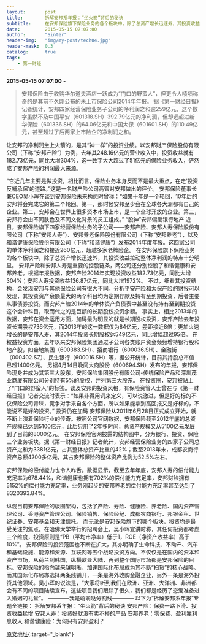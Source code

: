 ```yaml
---
layout:       post
title:        拆解安邦系年报：“坐火箭”背后的秘诀
subtitle:     在安邦保险旗下保险业务的各个板块中，除了总资产增长迅速外，其投资收益拉动整体净利润的特点十分明显。
date:         2015-05-15 07:07:00
author:       "Sinter"
header-img:   "img/my-post/tech04.jpg"
header-mask:  0.3
catalog:      true
tags:
    - 第一财经
---
```


**2015-05-15 07:07:00**  **-**

> 安邦保险由于收购华尔道夫酒店一跃成为“门口的野蛮人”，但更令人啧啧称奇的是其前不久刚公布的未上市保险公司2014年年报。
据《第一财经日报》记者统计，安邦四家经营保险业务子公司的净利润之和逾259亿元，这个数字虽然不及中国平安（601318.SH）392.79亿元的净利润，但却远超过新华保险（601336.SH）的64.06亿元和中国太保（601601.SH）的110.49亿元，甚至超过了后两家上市险企的净利润之和。

让安邦的净利润坐上火箭的，是其“神一样”的投资业绩。以安邦财产保险股份有限公司（下称“安邦产险”）为例，去年其248.16亿元的营业收入中，投资收益就有182.73亿元，同比大增304%，这一数字大大超过了51亿元的保险业务收入，俨然成了安邦产险的利润最大来源。

“它近几年主要是做投资，相比而言，保险业务本身反而不是最大重点，在走‘投资反哺承保’的道路。”这是一名财产险公司高管对安邦做出的评价。
安邦保险董事长兼CEO吴小晖在谈到安邦保险未来构想时曾称：“如果十年是一个轮回，10年后的安邦将会完成它的第二个轮回。第一，那时候安邦至少会在全球各大洲都有自己的企业。第二，安邦会在世界上很多资本市场上市，是一个全球开放的企业。第三，安邦将会由不同肤色及不同文化背景的员工组成。”
“股神”安邦偏爱银行地产
近日，安邦保险旗下四家经营保险业务的子公司——安邦产险、安邦人寿保险股份有限公司（下称“安邦人寿”）、安邦养老保险股份有限公司（下称“安邦养老”），以及和谐健康保险股份有限公司（下称“和谐健康”）发布2014年度年报。这四家公司的单体净利润之和接近260亿元，超越多家老牌险企。
在安邦保险旗下保险业务的各个板块中，除了总资产增长迅速外，其投资收益拉动整体净利润的特点十分明显。
安邦产险和安邦人寿是重要的控股链条，两公司还分别控股了和谐健康和安邦养老。根据年报数据，安邦产险2014年实现投资收益182.73亿元，同比大增304%；安邦人寿投资收益136.87亿元，同比大增1972%。
不过，细看其投资结构，会发现安邦与其他保险公司有很大不同。分析平安产险和太保产险的财报可以发现，其投资资产余额最大的两个科目均为定期存款及持有至到期投资，后者主要从事债券投资。而安邦产险2014年的单体资产负债表中甚至没有持有至到期投资这个会计科目，取而代之的是巨额的长期股权投资余额。
事实上，相比2013年的数据，安邦在资金运用方面，加码最为明显的就是长期股权投资，安邦产险去年投资长期股权736亿元，而2013年的这一数据仅为84亿元，差距接近8倍；更加火速增长的是安邦人寿，其2014年投资长期股权达549亿元，同比增幅超过95倍。
在权益投资方面，去年以来安邦保险集团通过子公司各类账户资金频频增持银行股和地产股，如金地集团（600383.SH）、招商银行（600036.SH）、金融街（000402.SZ）、民生银行（600016.SH）等，据公开统计，目前其持股总市值已超1400亿元。
另据4月14日晚间大商股份（600694.SH）发布的年报，安邦保险现身并成为其第三大股东，安邦保险集团股份有限公司-传统保险产品和深圳茂业商厦有限公司分别持有5%的股权，并列第三大股东。
在投资圈，安邦被贴上了“门口的野蛮人”的标签。谈及安邦的投资风格，有保险资管人士曾在与《第一财经日报》记者交流时表示：“如果非得用词来定义，可以说激进，但是好的标的不仅保险公司青睐，竞争对手来自各个方面，所以如果能拿到高回报又是好标的，不能说不是好的投资。”
投资仍在加码
安邦保险从2011年6月28日正式成立开始，就不断上演着保险行业的传奇。按照公司官网数据，安邦保险截至2012年底的总资产规模已达到5100亿元，此后只用了2年多时间，总资产规模又从5100亿元发展到了目前的8000亿元。
在安邦保险官网披露的结构图中，分为银行、投资、保险三个业务板块。据《第一财经日报》记者统计，安邦经营保险业务的四家子公司总资产之和为3381亿元，占其整体总资产比重的42%；截至2013年末，成都农商行资产总额4200多亿元，其占安邦保险的整体资产比例为52.5%左右。

安邦保险的偿付能力也令人咋舌。数据显示，截至去年年底，安邦人寿的偿付能力充足率为678.44%，和谐健康也拥有702%的偿付能力充足率，安邦财险拥有5152%的偿付能力充足率，业务刚起步的安邦养老的偿付能力充足率甚至达到了8320393.84%。

纵观目前安邦保险的版图架构，包括了产险、寿险、健康险、养老险、国内资产管理公司、香港资产管理公司、保险销售、保险经纪、成都农商银行、邦银金租、世纪证券、安邦基金和天津信托。
而无论是安邦保险旗下的哪个板块，投资均是最受关注的焦点。在哈佛大学举行的招聘会上，吴小晖宣讲时称，其任何投资都考虑三个维度，投资原则是“PB（平均市净率）低于1，ROE（净资产收益率）高于10%”。
安邦保险的投资范围也不断在扩大，其亦明确了生命科技、不动产、汽车和基础设施、能源和资源、互联网等五个战略投资方向。不仅仅是在国内的资本和资产市场，从荷兰到韩国，纵横欧亚大陆，再到整个国际市场都是安邦保险的目标。安邦保险的指向越来越明晰，加速国际化布局成为其不断“扫货”的核心战略。而其国际化布局亦选择两条线铺开，一条是海外收购金融企业，另外一条是海外投资其他领域。吴小晖的说法是，“大家将听到我们在欧洲、亚洲、大洋洲、非洲都会有不同的项目陆续宣布，这些项目我们跟踪了很久，我们都是经历了恋爱准备进入婚姻的礼堂”。
————我是萌萌哒分割线————
以下为“拆解安邦系年报”专题全链接：
拆解安邦系年报：“坐火箭”背后的秘诀
安邦产险：保费一路下滑、投资收益猛增
安邦人寿：投资好就没有卖不掉的产品
安邦养老：零保费、盈利靠利息收入
和谐健康险：为何只有安邦盈利？


[原文地址](http://www.yicai.com/news/4618230.html){:target="_blank"}


